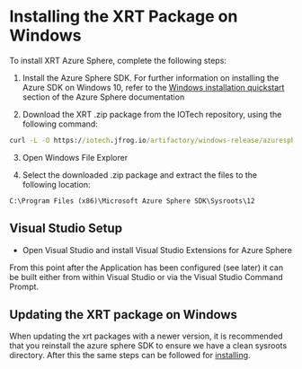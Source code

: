 # Installing the XRT Package on Windows

To install XRT Azure Sphere, complete the following steps:

1. Install the Azure Sphere SDK. For further information on
   installing the Azure SDK on Windows 10, refer to the
   [Windows installation quickstart](https://docs.microsoft.com/en-gb/azure-sphere/install/install-sdk?pivots=visual-studio)
   section of the Azure Sphere documentation

2. Download the XRT .zip package from the IOTech repository,
   using the following command:

```bat
curl -L -O https://iotech.jfrog.io/artifactory/windows-release/azuresphere-11/iotech-xrt-dev-azsphere11-1.1-latest.zip
```

3. Open Windows File Explorer

4. Select the downloaded .zip package and extract the files
   to the following location:

`C:\Program Files (x86)\Microsoft Azure Sphere SDK\Sysroots\12`

## Visual Studio Setup

* Open Visual Studio and install Visual Studio Extensions for
  Azure Sphere

From this point after the Application has been configured
(see later) it can be built either from within Visual Studio
or via the Visual Studio Command Prompt.


## Updating the XRT package on Windows

When updating the xrt packages with a newer version, it is recommended that you reinstall the azure sphere SDK to ensure we have a clean sysroots directory. After this the same steps can be followed for [installing](#installing-the-xrt-package-on-windows).
